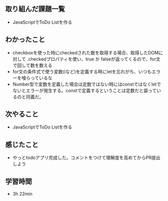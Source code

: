 ## 取り組んだ課題一覧
- JavaScriptでToDo Listを作る
## わかったこと
- checkboxを使った時にcheckedされた数を取得する場合、取得したDOMに対して .checkedプロパティを使い、true か falseが返ってくるので、for文で回して数を数える
- for文の条件式で使う変数(iなど)を定義する時にletを忘れがち、いつもエラーを喰らっているな
- Number型で変数を定義した場合は定数ではない時にはconstではなくletでないとエラーが発生する。constで定義するということは定数だと謳っているのと同義だ。
## 次やること
- JavaScriptでToDo Listを作る
## 感じたこと
- やっとtodoアプリ完成した。コメントをつけて理解度を高めてからPR提出しよう
## 学習時間
- 3h 22min